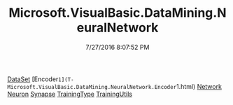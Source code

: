 ﻿---
title: Microsoft.VisualBasic.DataMining.NeuralNetwork
date: 7/27/2016 8:07:52 PM
---

[DataSet](T-Microsoft.VisualBasic.DataMining.NeuralNetwork.DataSet.html)
[Encoder`1](T-Microsoft.VisualBasic.DataMining.NeuralNetwork.Encoder`1.html)
[Network](T-Microsoft.VisualBasic.DataMining.NeuralNetwork.Network.html)
[Neuron](T-Microsoft.VisualBasic.DataMining.NeuralNetwork.Neuron.html)
[Synapse](T-Microsoft.VisualBasic.DataMining.NeuralNetwork.Synapse.html)
[TrainingType](T-Microsoft.VisualBasic.DataMining.NeuralNetwork.TrainingType.html)
[TrainingUtils](T-Microsoft.VisualBasic.DataMining.NeuralNetwork.TrainingUtils.html)
